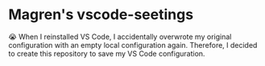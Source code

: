 # Magren's vscode-seetings

😭 When I reinstalled VS Code, I accidentally overwrote my original configuration with an empty local configuration again. Therefore, I decided to create this repository to save my VS Code configuration.
